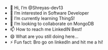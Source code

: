 - 👋 Hi, I’m @Shreyas-dev13
- 👀 I’m interested in Software Developer
- 🌱 I’m currently learning ThingS!
- 💞️ I’m looking to collaborate on MongoDB
- 📫 How to reach me LinkedIN Best!
- 😄 What are you still doing here...
- ⚡ Fun fact: Bro go on linkedIn and hit me a hi!

<!---
Shreyas-dev13/Shreyas-dev13 is a ✨ special ✨ repository because its `README.md` (this file) appears on your GitHub profile.
You can click the Preview link to take a look at your changes.
--->
